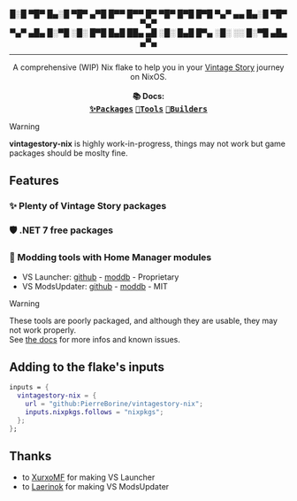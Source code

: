 <p align="center">
█░█ ▀█▀ █▄░█ ▀█▀ ▄▀█ █▀▀ █▀▀ █▀ ▀█▀ █▀█ █▀█ ▀▄▀ ▄▄ █▄░█ ▀█▀ ▀▄▀<br>
▀▄▀ ▄█▄ █░▀█ ░█░ █▀█ █▄█ ██▄ ▄█ ░█░ █▄█ █▀▄ ░█░ ░░ █░▀█ ▄█▄ ▄▀▄
</p>

---

<p align="center">
A comprehensive (WIP) Nix flake to help you in your
<a href="https://www.vintagestory.at">Vintage Story</a> journey on NixOS.
<br><br><b>📚 Docs:</b><br>
<kbd><a href="https://github.com/PierreBorine/vintagestory-nix/tree/master/packages"><b>✨Packages</b></a></kbd>
<kbd><a href="https://github.com/PierreBorine/vintagestory-nix/tree/master/tools"><b>🔧Tools</b></a></kbd>
<kbd><a href="https://github.com/PierreBorine/vintagestory-nix/tree/master/packages"><b>🔨Builders</b></a></kbd>
</p>

> [!WARNING]
> **vintagestory-nix** is highly work-in-progress, things may not work but game packages
> should be moslty fine.

## Features

### ✨ Plenty of Vintage Story packages

### 🛡️ .NET 7 free packages

### 🔧 Modding tools with Home Manager modules
- VS Launcher: [github](https://github.com/XurxoMF/vs-launcher) - [moddb](https://mods.vintagestory.at/show/mod/16326) - Proprietary
- VS ModsUpdater: [github](https://github.com/Laerinok/VS_ModsUpdater) - [moddb](https://mods.vintagestory.at/show/mod/7341) - MIT


> [!WARNING]
> These tools are poorly packaged, and although they are usable, they may not work properly.<br>
> See [the docs](https://github.com/PierreBorine/vintagestory-nix/tree/master/tools) for more infos
> and known issues.

## Adding to the flake's inputs
```Nix
inputs = {
  vintagestory-nix = {
    url = "github:PierreBorine/vintagestory-nix";
    inputs.nixpkgs.follows = "nixpkgs";
  };
};
```

## Thanks
- to [XurxoMF](https://github.com/XurxoMF) for making VS Launcher
- to [Laerinok](https://github.com/Laerinok) for making VS ModsUpdater
